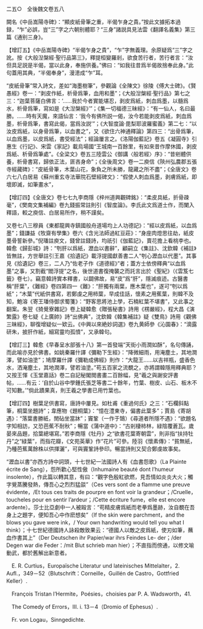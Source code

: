 二五○　全後魏文卷五八

闕名《中岳嵩陽寺碑》：“顯皮紙骨筆之重，半偈乍身之貴。”按此文據拓本過録，“乍”必誤，豈“三”字之六朝别體耶？“三身”諸説具見法雲《翻譯名義集》第三篇《通别三身》。

【增訂五】《中岳嵩陽寺碑》“半偈乍身之貴”，“乍”字無義理。余原疑爲“三”字之訛。按《大般湼槃經·聖行品第三》，釋提桓變羅剎，欲食苦行者，苦行者言：“汝但具足説是半偈，當以此身，奉施供養。”佛曰：“如我往昔爲半偈故捨奉此身。”此句蓋用其典，“半偈奉身”，漫漶成“乍”耳。

“皮紙骨筆”常入詩文，差如“海墨樹筆”，參觀論《全陳文》徐陵《傅大士碑》。《賢愚經》卷一：“剥皮作紙，析骨爲筆，血用和墨”；《大般湼槃經·聖行品》第七之三：“迦葉菩薩白佛言：‘……我於今者實能堪忍，剥皮爲紙，刺血爲墨，以髓爲水，析骨爲筆，寫如是《大湼槃經》’”；《集一切福德三昧經》：“有一仙人，名曰最勝。……時有天魔，來語仙言：‘我今有佛所説一偈，汝今若能剥皮爲紙，刺血爲墨，析骨爲筆，書寫此偈，當爲汝説’”；《大智度論·毘梨耶波羅蜜義》第二七：“以汝皮爲紙，以身骨爲筆，以血書之”，又《欲住六神通釋論》第四三：“出骨爲筆，以血爲墨，以皮爲紙，書受經法”；經論屢言之。《洛陽伽藍記》卷五《凝圓寺》引惠生《行記》、宋雲《家記》載烏場國“王城南一百餘里，有如來昔作摩休國，剥皮爲紙、析骨爲筆處”。《全梁文》卷五三陸雲公《御講〈般若經〉序》：“昔剜體供養，析骨書寫，歸依正法，匪吝身命”；《全後周文》卷一二庾信《陝州弘農郡五張寺經藏碑》：“皮紙骨筆，木葉山花，象負之所未勝，龍藏之所不盡”；《全唐文》卷六七八白居易《蘇州重玄寺法華院石壁經碑文》：“假使人刺血爲墨，剥膚爲紙，即壞即滅，如筆畫水”，

【增訂四】《全唐文》卷七七九李商隱《梓州道興觀碑銘》：“柔皮具紙，折骨疎毫”，《樊南文集補編》卷九錢振常註則引《智度論》。李氏此文爲道士作，而闌入釋語，較之庾信、白居易所作，稍不謹矣。

又卷七八三穆員《東都龍興寺鎮國般舟道場均上人功德記》：“經以皮爲紙，以血爲墨”；錢謙益《牧齋有學集》卷六《含光法師過紅豆莊》：“身座肉燈思往劫，紙皮墨骨誓新參。”倪璠註庾文，錢曾註錢詩，均祇引《伽藍記》，賣花擔上看桃李也。韓愈《歸彭城》詩：“刳肝以爲紙，瀝血以書辭”，顧嗣立《集註》、沈欽韓《補註》皆無註，方世舉註引王嘉《拾遺記》載浮提國獻善書二人“刳心瀝血以代墨”。其事見《拾遺記》卷三，二人乃“佐老子作《道德經》”者；蓋方士依傍釋典“以血爲墨”之事，又割截“閻浮提”之名，後世道書復掩襲之而託言出於《聖紀》（《雲笈七籤》卷七）。竊意韓詩實本釋書，以闢佛故，易“皮”爲“肝”，隱滅痕迹。古醫書稱“肝葉”，《難經》卷四第四一《難》：“肝獨有兩葉，應木葉也”，遂可“刳以爲紙”；“木葉”代紙供書寫，若鄭虔之用柿葉，早成佳話，懷素之用蕉葉，則韓不及知，鮑溶《寄王璠侍御求蜀箋》：“野客思將池上學，石楠紅葉不堪書”，又此事之翻案。朱翌《猗覺寮雜記》卷上疑韓愈《贈張秘書》詩用《楞嚴經》，程大昌《演繁露》卷七疑《上廣帥》詩“出佛典”，沈欽韓《韓集補註》疑《雙鳥》詩用《觀佛三昧經》，聊復增疑似一欵云。《中興以來絶妙詞選》卷九黄師參《沁園春》：“滴露研朱，披肝作紙，細寫靈均孤憤”，又承韓句。

【增訂三】韓愈《早春呈水部張十八》第一首發端“天街小雨潤如酥”，名句傳誦，而此喻亦見於佛書。如姚秦羅什譯《彌勒下生經》：“降微細雨，用淹塵土，其地潤澤，譬如油塗”；鳩摩羅什譯《彌勒成佛經》則作：“大龍王……以吉祥瓶，盛香色水，洒淹塵土，其地潤澤，譬若油塗。”苟五百家之流覩之，亦將謂韓隱用釋典耶？又按王惲《玉堂嘉話》卷二自記秘閣閲書畫二百餘幅，見“羲之與謝安評書帖，……有云：‘自於山谷中學鍾氏張芝等書二十餘年，竹葉、樹皮、山石、板木不可知數。’”倘此蹟果真，則王羲之學書已用竹葉也。

【增訂四】樹葉足供書寫，唐詩中屢見。如杜甫《重過何氏》之三：“石欄斜點筆，桐葉坐題詩”；韋應物《題桐葉》：“憶在澧東寺，偏書此葉多”；賈島《寄胡遇》：“落葉書勝紙，閒砧坐當牀”；竇鞏（一作于鵠）《尋道者所隱不遇》：“欲題名字知相訪，又恐芭蕉不耐秋”；暢當《蒲中道中》：“古剎棲柿林，緑陰覆蒼瓦。歲晏來品題，拾葉總堪寫。”若李商隱《牡丹》之“欲書花葉寄朝雲”，則非指“扶持牡丹”之“緑葉”，而指花瓣，《文苑英華》作“花片”可參。陸羽《懷素傳》：“貧無紙，乃種芭蕉萬餘株以供揮灑”，可與竇鞏詩參印。暢當詩則又契合鄭虔故事矣。

“瀝血以書”亦西方詩中詞頭，十七世紀一法國詩人有《血書怨歌》（La Plainte écrite de Sang），怨所歡心堅性傲（Inhumaine beauté dont l’humeur insolente），作此篇以轉其意，有曰：“觀字色殷紅欲燃，見吾情如炎炎大火；觸字覺蒸騰發熱，傳吾心之烈烈猛燄”（Ces vers sont de a flamme une preuve évidente，/Et tous ces traits de pourpre en font voir la grandeur；/Cruelle，toucheles pour en sentir l’ardeur；/Cette écriture fume，elle est encore ardente）。莎士比亞劇中一人被毆言：“苟精皮膚爲紙而老拳爲墨跡，汝自覩在吾身上之題字，便知吾心中作麽想矣”（If the skin were parchment，and the blows you gave were ink，/
Your own handwriting would tell you what I think）；十七世紀德國詩人詠殺敵致果云：“德國人以敵之皮爲紙，使刃如筆，蘸血作書其上”（Der Deutschen ihr Papier/war ihrs Feindes Le-
der；/der Degen war die Feder：/mit Blut schrieb man hier）；不直指而傍通，以修文喻動武，都於舊解出新意者。











　E. R. Curtius，Europaïsche Literatur und lateinisches Mittelalter，2. Aufl.，349－52（Blutschrift：Corneille，Guillén de Castro，Gottfried Keller）.

　François Tristan l’Hermite，Poésies，choisies par P. A. Wadsworth，41.

　The Comedy of Errors，III. i. 13－4（Dromio of Ephesus）.

　Fr. von Logau，Sinngedichte.